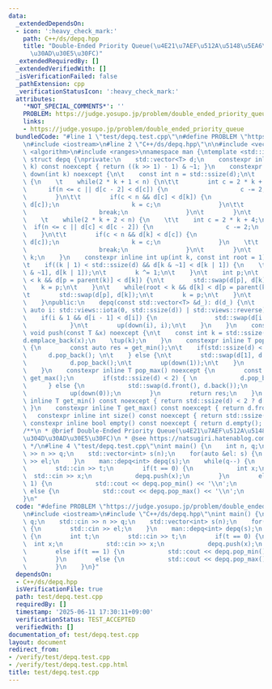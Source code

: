```yaml
---
data:
  _extendedDependsOn:
  - icon: ':heavy_check_mark:'
    path: C++/ds/depq.hpp
    title: "Double-Ended Priority Queue(\u4E21\u7AEF\u512A\u5148\u5EA6\u4ED8\u304D\
      \u30AD\u30E5\u30FC)"
  _extendedRequiredBy: []
  _extendedVerifiedWith: []
  _isVerificationFailed: false
  _pathExtension: cpp
  _verificationStatusIcon: ':heavy_check_mark:'
  attributes:
    '*NOT_SPECIAL_COMMENTS*': ''
    PROBLEM: https://judge.yosupo.jp/problem/double_ended_priority_queue
    links:
    - https://judge.yosupo.jp/problem/double_ended_priority_queue
  bundledCode: "#line 1 \"test/depq.test.cpp\"\n#define PROBLEM \"https://judge.yosupo.jp/problem/double_ended_priority_queue\"\
    \n#include <iostream>\n#line 2 \"C++/ds/depq.hpp\"\n\n#include <vector>\n#include\
    \ <algorithm>\n#include <ranges>\nnamespace man {\ntemplate <std::integral T>\
    \ struct depq {\nprivate:\n    std::vector<T> d;\n    constexpr inline int parent(int\
    \ k) const noexcept { return ((k >> 1) - 1) & ~1; }\n    constexpr inline int\
    \ down(int k) noexcept {\n\t    const int n = std::ssize(d);\n\t    if(k & 1)\
    \ {\n    \t    while(2 * k + 1 < n) {\n\t\t        int c = 2 * k + 3;\n\t\t  \
    \      if(n <= c || d[c - 2] < d[c]) {\n                    c -= 2;\n        \
    \        }\n\t\t        if(c < n && d[c] < d[k]) {\n                    std::swap(d[k],\
    \ d[c]);\n                    k = c;\n                }\n\t\t        else {\n\
    \                    break;\n                }\n\t        }\n\t    } else {\n\
    \    \t    while(2 * k + 2 < n) {\n    \t\t    int c = 2 * k + 4;\n\t\t      \
    \  if(n <= c || d[c] < d[c - 2]) {\n                    c -= 2;\n            \
    \    }\n\t\t        if(c < n && d[k] < d[c]) {\n                    std::swap(d[k],\
    \ d[c]);\n                    k = c;\n                }\n    \t\t    else {\n\
    \                    break;\n                }\n\t        }\n\t    }\n\t    return\
    \ k;\n    }\n    constexpr inline int up(int k, const int root = 1) noexcept {\n\
    \t    if((k | 1) < std::ssize(d) && d[k & ~1] < d[k | 1]) {\n    \t    std::swap(d[k\
    \ & ~1], d[k | 1]);\n\t        k ^= 1;\n\t    }\n\t    int p;\n\t    while(root\
    \ < k && d[p = parent(k)] < d[k]) {\n\t        std::swap(d[p], d[k]);\n\t    \
    \    k = p;\n\t    }\n\t    while(root < k && d[k] < d[p = parent(k) | 1]) {\n\
    \t        std::swap(d[p], d[k]);\n\t        k = p;\n\t    }\n\t    return k;\n\
    \    }\npublic:\n    depq(const std::vector<T> &d_): d(d_) {\n\t    for(const\
    \ auto i: std::views::iota(0, std::ssize(d)) | std::views::reverse) {\n\t    \
    \    if(i & 1 && d[i - 1] < d[i]) {\n                std::swap(d[i - 1], d[i]);\n\
    \            }\n\t        up(down(i), i);\n\t    }\n    }\n    constexpr inline\
    \ void push(const T &x) noexcept {\n\t    const int k = std::ssize(d);\n    \t\
    d.emplace_back(x);\n    \tup(k);\n    }\n    constexpr inline T pop_min() noexcept\
    \ {\n        const auto res = get_min();\n\t    if(std::ssize(d) < 3) {\n\t  \
    \      d.pop_back(); \n\t    } else {\n\t        std::swap(d[1], d.back());\n\
    \            d.pop_back();\n\t        up(down(1));\n\t    }\n        return res;\n\
    \    }\n    constexpr inline T pop_max() noexcept {\n        const auto res =\
    \ get_max();\n        if(std::ssize(d) < 2) { \n            d.pop_back();\n  \
    \      } else {\n            std::swap(d.front(), d.back());\n            d.pop_back();\n\
    \            up(down(0));\n        }\n        return res;\n    }\n    constexpr\
    \ inline T get_min() const noexcept { return std::ssize(d) < 2 ? d[0] : d[1];\
    \ }\n    constexpr inline T get_max() const noexcept { return d.front(); }\n \
    \   constexpr inline int size() const noexcept { return std::ssize(d); }\n   \
    \ constexpr inline bool empty() const noexcept { return d.empty(); }\n};\n}\n\
    /**\n * @brief Double-Ended Priority Queue(\u4E21\u7AEF\u512A\u5148\u5EA6\u4ED8\
    \u304D\u30AD\u30E5\u30FC)\n * @see https://natsugiri.hatenablog.com/entry/2016/10/10/035445\n\
    \ */\n#line 4 \"test/depq.test.cpp\"\nint main() {\n    int n, q;\n    std::cin\
    \ >> n >> q;\n    std::vector<int> s(n);\n    for(auto &el: s) {\n        std::cin\
    \ >> el;\n    }\n    man::depq<int> depq(s);\n    while(q--) {\n        int t;\n\
    \        std::cin >> t;\n        if(t == 0) {\n            int x;\n          \
    \  std::cin >> x;\n            depq.push(x);\n        }\n        else if(t ==\
    \ 1) {\n            std::cout << depq.pop_min() << '\\n';\n        }\n       \
    \ else {\n            std::cout << depq.pop_max() << '\\n';\n        }\n    }\n\
    }\n"
  code: "#define PROBLEM \"https://judge.yosupo.jp/problem/double_ended_priority_queue\"\
    \n#include <iostream>\n#include \"C++/ds/depq.hpp\"\nint main() {\n    int n,\
    \ q;\n    std::cin >> n >> q;\n    std::vector<int> s(n);\n    for(auto &el: s)\
    \ {\n        std::cin >> el;\n    }\n    man::depq<int> depq(s);\n    while(q--)\
    \ {\n        int t;\n        std::cin >> t;\n        if(t == 0) {\n          \
    \  int x;\n            std::cin >> x;\n            depq.push(x);\n        }\n\
    \        else if(t == 1) {\n            std::cout << depq.pop_min() << '\\n';\n\
    \        }\n        else {\n            std::cout << depq.pop_max() << '\\n';\n\
    \        }\n    }\n}"
  dependsOn:
  - C++/ds/depq.hpp
  isVerificationFile: true
  path: test/depq.test.cpp
  requiredBy: []
  timestamp: '2025-06-11 17:30:11+09:00'
  verificationStatus: TEST_ACCEPTED
  verifiedWith: []
documentation_of: test/depq.test.cpp
layout: document
redirect_from:
- /verify/test/depq.test.cpp
- /verify/test/depq.test.cpp.html
title: test/depq.test.cpp
---
```

